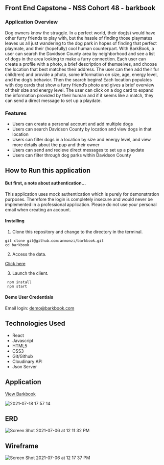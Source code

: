 ## Front End Capstone - NSS Cohort 48 - barkbook

### Application Overview

Dog owners know the struggle. In a perfect world, their dog(s) would have other furry friends to play with, but the hassle of finding those playmates leaves us all just wandering to the dog park in hopes of finding that perfect playmate, and their (hopefully) cool human counterpart. With BarkBook, a user can search the Davidson County area by neighborhood and see a list of dogs in the area looking to make a furry connection. 
Each user can create a profile with a photo, a brief description of themselves, and choose the location that best matches their address. The user can then add their fur child(ren) and provide a photo, some information on size, age, energy level, and the dog’s behavior. Then the search begins!
Each location populates with dog cards that show a furry friend’s photo and gives a brief overview of their size and energy level. The user can click on a dog card to expand the information provided by their human and if it seems like a match, they can send a direct message to set up a playdate.

### Features
* Users can create a personal account and add multiple dogs
* Users can search Davidson County by location and view dogs in that location
* Users can filter dogs in a location by size and energy level, and view more details about the pup and their owner
* Users can send and recieve direct messages to set up a playdate
* Users can filter through dog parks within Davidson County

## How to Run this application
 
#### But first, a note about authentication...
This application uses mock authentication which is purely for demonstration purposes. Therefore the login is completely insecure and would never be implemented in a professional application. Please do not use your personal email when creating an account.

#### Installing
1. Clone this repository and change to the directory in the terminal.
```
git clone git@github.com:anmonzi/barkbook.git
cd barkbook
```
2. Access the data.

 [Click here](https://github.com/anmonzi/barkbook-api)


3. Launch the client.
```
 npm install
 npm start
```

#### Demo User Credentials
Email login: demo@barkbook.com


## Technologies Used

* React
* Javascript
* HTML5
* CSS3
* Git/Github
* Cloudinary API
* Json Server

## Application
[View Barkbook](https://barkbook-t9wkr.ondigitalocean.app/login)

![2021-07-18 17 57 14](https://user-images.githubusercontent.com/41700717/126084667-33ca5ce4-444c-4d0c-9391-071a15f31692.gif)



## ERD
![Screen Shot 2021-07-06 at 12 11 32 PM](https://user-images.githubusercontent.com/41700717/124633677-84681e80-de53-11eb-9788-00e9fe1720da.png)


## Wireframe
![Screen Shot 2021-07-06 at 12 17 37 PM](https://user-images.githubusercontent.com/41700717/124634348-40294e00-de54-11eb-9a59-0416b648d196.png)
